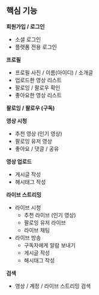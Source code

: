 ## 핵심 기능
**회원가입 / 로그인**
- 소셜 로그인
- 플랫폼 전용 로그인

**프로필**
- 프로필 사진 / 이름(아이디) / 소개글
- 업로드한 영상 리스트 
- 팔로잉 / 팔로우 확인
- 좋아요한 영상 리스트

**팔로잉 / 팔로우 (구독)**

**영상 시청**
- 추천 영상 (인기 영상)
- 팔로잉 유저 영상
- 좋아요 / 댓글 / 공유

**영상 업로드**
- 게시글 작성
- 해시태그 작성

**라이브 스트리밍**
- 라이브 시청
  - 추천 라이브 (인기 영상)
  - 팔로잉 유저 라이브
  - 라이브 채팅
- 라이브 방송
  - 구독자에게 알람 보내기
  - 게시글 작성
  - 해시태그 작성

**검색**
- 영상 / 계정 / 라이브 스트리밍 검색
